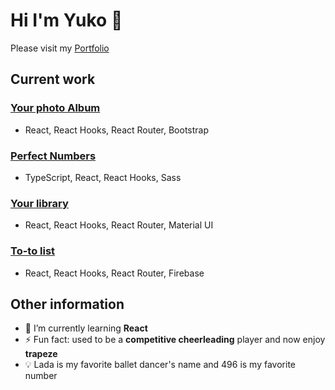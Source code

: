 # Hi I'm Yuko 👋
<!--
**Lada496/Lada496** is a ✨ _special_ ✨ repository because its `README.md` (this file) appears on your GitHub profile.

Here are some ideas to get you started:

- 🔭 I’m currently working on ...
- 🌱 I’m currently learning ...
- 👯 I’m looking to collaborate on ...
- 🤔 I’m looking for help with ...
- 💬 Ask me about ...
- 📫 How to reach me: ...
- 😄 Pronouns: ...
- ⚡ Fun fact: ...
-->

Please visit my [Portfolio](https://yuko-c5e8fb.netlify.app/)

## Current work
### [Your photo Album](https://github.com/Lada496/your-photo-album)
* React, React Hooks, React Router, Bootstrap
### [Perfect Numbers](https://github.com/Lada496/perfect-numbers)
* TypeScript, React, React Hooks, Sass
### [Your library](https://github.com/Lada496/your-library)
* React, React Hooks, React Router, Material UI
### [To-to list](https://github.com/Lada496/to-do-list-with-auth-public)
* React, React Hooks, React Router, Firebase

## Other information
- 🌱 I’m currently learning **React**
- ⚡ Fun fact: used to be a **competitive cheerleading** player and now enjoy **trapeze**
- 💡 Lada is my favorite ballet dancer's name and 496 is my favorite number
